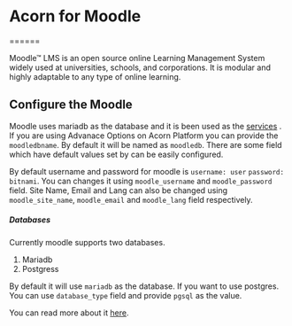 # Acorn for Moodle
======

Moodle™ LMS is an open source online Learning Management System widely used at universities, schools, and corporations. It is modular and highly adaptable to any type of online learning.

## Configure the Moodle

Moodle uses mariadb as the database and it is been used as the [services](https://docs.acorn.io/reference/acornfile#services-consuming) . If you are using Advanace Options on Acorn Platform you can provide the `moodledbname`. By default it will be named as `moodledb`.
There are some field which have default values set by can be easily configured.

By default username and password for moodle is `username: user` `password: bitnami`. You can changes it using `moodle_username` and `moodle_password` field. Site Name, Email and Lang can also be changed using  `moodle_site_name`, `moodle_email` and `moodle_lang` field respectively.

##### Databases
Currently moodle supports two databases.
1. Mariadb
2. Postgress

By default it will use `mariadb` as the database. If you want to use postgres. You can use `database_type` field and provide `pgsql` as the value.

You can read more about it [here](https://github.com/bitnami/containers/tree/main/bitnami/moodle#configuration).
